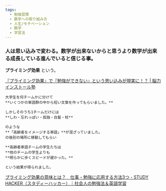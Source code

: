```yaml
---
tags:
  - 勉強習慣
  - 数学への取り組み方
  - 人生/モチベーション
  - 数学
  - 学習法
---
```

### 人は思い込みで変わる。数学が出来ないからと思うより数学が出来る成長している進んでいると信じる事。

**プライミング効果** という。

[『プライミング効果』で『勉強ができない』という思い込みが現実に！？ | 脳力インストール塾](https://syuutyuu.com/priming-effect-to-study/)

```
大学生を何チームかに分けて  
**いくつかの単語群の中から短い文章を作ってもらいました。**

しかしそのうち1チームだけには
**しわ・忘れっぽい・孤独・白髪・杖**

のような  
**「高齢者をイメージする単語」**が混ざっていました。
の後別の場所に移動してもらい

**高齢者単語チームの学生たちは  
**他のチームの学生よりも  
**明らかに歩くスピードが遅かった。**

という結果が得られました。
```

[プライミング効果の意味とは？　仕事・勉強に応用する方法3つ - STUDY HACKER（スタディーハッカー）｜社会人の勉強法＆英語学習](https://studyhacker.net/priming-effect)